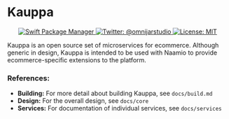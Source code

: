 # Kauppa

<p align="center">
    <a href="https://swift.org/package-manager">
        <img src="https://img.shields.io/badge/spm-compatible-brightgreen.svg?style=flat" alt="Swift Package Manager" />
    </a>
    <a href="https://twitter.com/omnijarstudio">
        <img src="https://img.shields.io/badge/contact-@omnijarstudio-blue.svg?style=flat" alt="Twitter: @omnijarstudio" />
    </a>
    <a href="https://opensource.org/licenses/MIT">
        <img src="https://img.shields.io/badge/License-MIT-yellow.svg?style=flat" alt="License: MIT" />
    </a>
</p>

Kauppa is an open source set of microservices for ecommerce. Although
generic in design, Kauppa is intended to be used with Naamio to provide
ecommerce-specific extensions to the platform.

### References:

 - **Building:** For more detail about building Kauppa, see `docs/build.md`
 - **Design:** For the overall design, see `docs/core`
 - **Services:** For documentation of individual services, see `docs/services`
